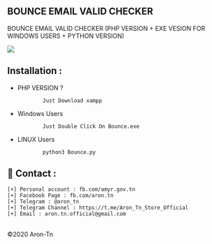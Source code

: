 ## BOUNCE EMAIL VALID CHECKER
BOUNCE EMAIL VALID CHECKER (PHP VERSION + EXE VESION FOR WINDOWS USERS + PYTHON VERSION)

<img src="https://i.imgur.com/SEtiKIv.png" style="max-width:100%;">

Installation : 
------
         
    
 - PHP VERSION ?
   
               Just Download xampp
 - Windows Users
   
               Just Double Click On Bounce.exe
 - LINUX Users
   
               python3 Bounce.py
               

📧 Contact :
------
```
[+] Personal account : fb.com/amyr.gov.tn
[+] Facebook Page : fb.com/aron.tn
[+] Telegram : @aron_tn
[+] Telegram Channel : https://t.me/Aron_Tn_Store_Official
[+] Email : aron.tn.official@gmail.com
```

<br>©2020 Aron-Tn
